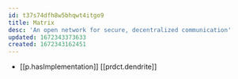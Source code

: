 ```yaml
---
id: t37s74dfh8w5bhqwt4itgo9
title: Matrix
desc: 'An open network for secure, decentralized communication'
updated: 1672343373633
created: 1672343162451
---
```


- [[p.hasImplementation]] [[prdct.dendrite]]